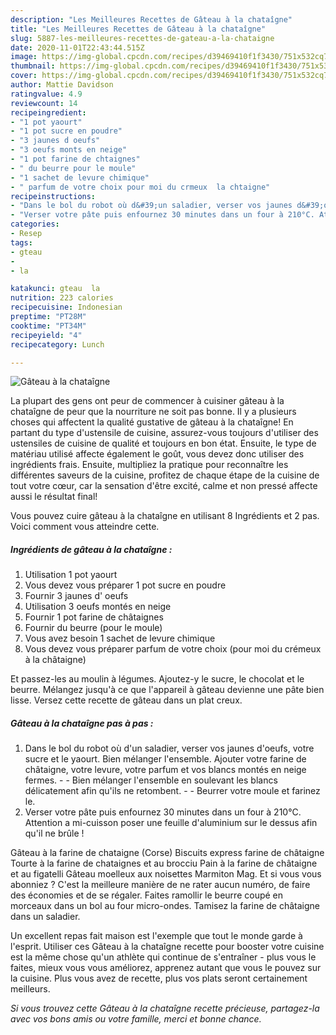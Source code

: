 ```yaml
---
description: "Les Meilleures Recettes de Gâteau à la chataîgne"
title: "Les Meilleures Recettes de Gâteau à la chataîgne"
slug: 5887-les-meilleures-recettes-de-gateau-a-la-chataigne
date: 2020-11-01T22:43:44.515Z
image: https://img-global.cpcdn.com/recipes/d39469410f1f3430/751x532cq70/gateau-a-la-chataigne-photo-principale-de-la-recette.jpg
thumbnail: https://img-global.cpcdn.com/recipes/d39469410f1f3430/751x532cq70/gateau-a-la-chataigne-photo-principale-de-la-recette.jpg
cover: https://img-global.cpcdn.com/recipes/d39469410f1f3430/751x532cq70/gateau-a-la-chataigne-photo-principale-de-la-recette.jpg
author: Mattie Davidson
ratingvalue: 4.9
reviewcount: 14
recipeingredient:
- "1 pot yaourt"
- "1 pot sucre en poudre"
- "3 jaunes d oeufs"
- "3 oeufs monts en neige"
- "1 pot farine de chtaignes"
- " du beurre pour le moule"
- "1 sachet de levure chimique"
- " parfum de votre choix pour moi du crmeux  la chtaigne"
recipeinstructions:
- "Dans le bol du robot où d&#39;un saladier, verser vos jaunes d&#39;oeufs, votre sucre et le yaourt. Bien mélanger l&#39;ensemble. Ajouter votre farine de châtaigne, votre levure, votre parfum et vos blancs montés en neige fermes.   Bien mélanger l&#39;ensemble en soulevant les blancs délicatement afin qu&#39;ils ne retombent.  Beurrer votre moule et farinez le."
- "Verser votre pâte puis enfournez 30 minutes dans un four à 210°C. Attention a mi-cuisson poser une feuille d&#39;aluminium sur le dessus afin qu&#39;il ne brûle !"
categories:
- Resep
tags:
- gteau
- 
- la

katakunci: gteau  la 
nutrition: 223 calories
recipecuisine: Indonesian
preptime: "PT28M"
cooktime: "PT34M"
recipeyield: "4"
recipecategory: Lunch

---
```



![Gâteau à la chataîgne](https://img-global.cpcdn.com/recipes/d39469410f1f3430/751x532cq70/gateau-a-la-chataigne-photo-principale-de-la-recette.jpg)

La plupart des gens ont peur de commencer à cuisiner gâteau à la chataîgne de peur que la nourriture ne soit pas bonne. Il y a plusieurs choses qui affectent la qualité gustative de gâteau à la chataîgne! En partant du type d'ustensile de cuisine, assurez-vous toujours d'utiliser des ustensiles de cuisine de qualité et toujours en bon état. Ensuite, le type de matériau utilisé affecte également le goût, vous devez donc utiliser des ingrédients frais. Ensuite, multipliez la pratique pour reconnaître les différentes saveurs de la cuisine, profitez de chaque étape de la cuisine de tout votre cœur, car la sensation d'être excité, calme et non pressé affecte aussi le résultat final!

<!--inarticleads1-->

Vous pouvez cuire gâteau à la chataîgne en utilisant 8 Ingrédients et 2 pas. Voici comment vous atteindre cette.

##### Ingrédients de gâteau à la chataîgne :

1. Utilisation 1 pot yaourt
1. Vous devez vous préparer 1 pot sucre en poudre
1. Fournir 3 jaunes d&#39; oeufs
1. Utilisation 3 oeufs montés en neige
1. Fournir 1 pot farine de châtaignes
1. Fournir  du beurre (pour le moule)
1. Vous avez besoin 1 sachet de levure chimique
1. Vous devez vous préparer  parfum de votre choix (pour moi du crémeux à la châtaigne)


Et passez-les au moulin à légumes. Ajoutez-y le sucre, le chocolat et le beurre. Mélangez jusqu&#39;à ce que l&#39;appareil à gâteau devienne une pâte bien lisse. Versez cette recette de gâteau dans un plat creux. 

<!--inarticleads2-->

##### Gâteau à la chataîgne pas à pas :

1. Dans le bol du robot où d&#39;un saladier, verser vos jaunes d&#39;oeufs, votre sucre et le yaourt. Bien mélanger l&#39;ensemble. Ajouter votre farine de châtaigne, votre levure, votre parfum et vos blancs montés en neige fermes.  -  - Bien mélanger l&#39;ensemble en soulevant les blancs délicatement afin qu&#39;ils ne retombent. -  - Beurrer votre moule et farinez le.
1. Verser votre pâte puis enfournez 30 minutes dans un four à 210°C. Attention a mi-cuisson poser une feuille d&#39;aluminium sur le dessus afin qu&#39;il ne brûle !


Gâteau à la farine de chataigne (Corse) Biscuits express farine de châtaigne Tourte à la farine de chataignes et au brocciu Pain à la farine de châtaigne et au figatelli Gâteau moelleux aux noisettes Marmiton Mag. Et si vous vous abonniez ? C&#39;est la meilleure manière de ne rater aucun numéro, de faire des économies et de se régaler. Faites ramollir le beurre coupé en morceaux dans un bol au four micro-ondes. Tamisez la farine de châtaigne dans un saladier. 

<!--inarticleads1-->

<p>
Un excellent repas fait maison est l'exemple que tout le monde garde à l'esprit. Utiliser ces Gâteau à la chataîgne recette pour booster votre cuisine est la même chose qu'un athlète qui continue de s'entraîner - plus vous le faites, mieux vous vous améliorez, apprenez autant que vous le pouvez sur la cuisine. Plus vous avez de recette, plus vos plats seront certainement meilleurs.
</p>

<p>
<i>Si vous trouvez cette Gâteau à la chataîgne recette précieuse, partagez-la avec vos bons amis ou votre famille, merci et bonne chance.</i>
</p>
